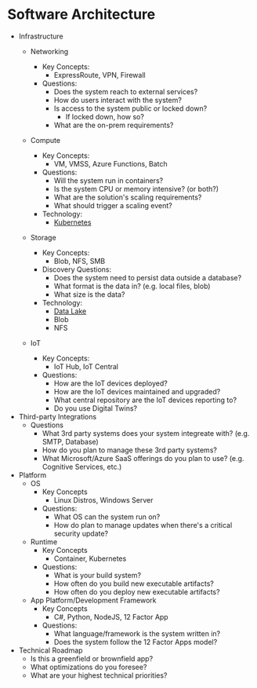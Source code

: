 # Software Architecture

* Infrastructure
    * Networking
        * Key Concepts:
            * ExpressRoute, VPN, Firewall
        * Questions:
            * Does the system reach to external services?
            * How do users interact with the system?
            * Is access to the system public or locked down?
                * If locked down, how so?
            * What are the on-prem requirements?
    * Compute
        * Key Concepts:
            * VM, VMSS, Azure Functions, Batch
        * Questions:
            * Will the system run in containers?
            * Is the system CPU or memory intensive? (or both?)
            * What are the solution's scaling requirements?
            * What should trigger a scaling event?
        * Technology:
             * [Kubernetes](technology/compute/kubernetes.md)

    * Storage
        * Key Concepts:
            * Blob, NFS, SMB
        * Discovery Questions:
            * Does the system need to persist data outside a database?
            * What format is the data in?  (e.g. local files, blob)
            * What size is the data?
        * Technology: 
            * [Data Lake](technology/storage/azure-data-lake.md)
            * Blob
            * NFS
    * IoT
        * Key Concepts:
            * IoT Hub, IoT Central
        * Questions:
            * How are the IoT devices deployed?
            * How are the IoT devices maintained and upgraded?
            * What central repository are the IoT devices reporting to?
            * Do you use Digital Twins?
* Third-party Integrations
    * Questions
        * What 3rd party systems does your system integreate with? (e.g. SMTP, Database)
        * How do you plan to manage these 3rd party systems?
        * What Microsoft/Azure SaaS offerings do you plan to use? (e.g. Cognitive Services, etc.) 
* Platform
    * OS
        * Key Concepts
            * Linux Distros, Windows Server
        * Questions:
            * What OS can the system run on?
            * How do plan to manage updates when there's a critical security update?
    * Runtime
        * Key Concepts
            * Container, Kubernetes
        * Questions:
            * What is your build system?
            * How often do you build new executable artifacts?
            * How often do you deploy new executable artifacts?
    * App Platform/Development Framework
        * Key Concepts
            * C#, Python, NodeJS, 12 Factor App
        * Questions:
            * What language/framework is the system written in?
            * Does the system follow the 12 Factor Apps model?
* Technical Roadmap
    * Is this a greenfield or brownfield app?
    * What optimizations do you foresee?
    * What are your highest technical priorities?
